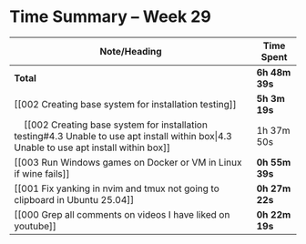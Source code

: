 # Time Summary – Week 29

| Note/Heading | Time Spent |
|--------------|------------|
| **Total** | **6h 48m 39s** |
| [[002 Creating base system for installation testing]] | **5h 3m 19s** |
| &nbsp;&nbsp;&nbsp;&nbsp;[[002 Creating base system for installation testing#4.3 Unable to use apt install within box\|4.3 Unable to use apt install within box]] | 1h 37m 50s |
| [[003 Run Windows games on Docker or VM in Linux if wine fails]] | **0h 55m 39s** |
| [[001 Fix yanking in nvim and tmux not going to clipboard in Ubuntu 25.04]] | **0h 27m 22s** |
| [[000 Grep all comments on videos I have liked on youtube]] | **0h 22m 19s** |

